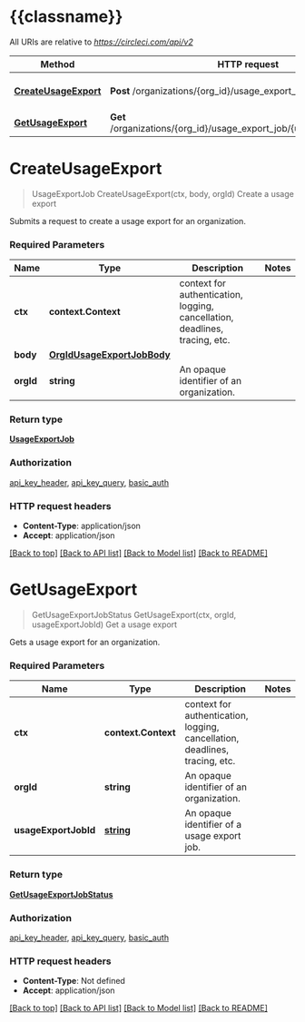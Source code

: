 # {{classname}}

All URIs are relative to *https://circleci.com/api/v2*

Method | HTTP request | Description
------------- | ------------- | -------------
[**CreateUsageExport**](UsageApi.md#CreateUsageExport) | **Post** /organizations/{org_id}/usage_export_job | Create a usage export
[**GetUsageExport**](UsageApi.md#GetUsageExport) | **Get** /organizations/{org_id}/usage_export_job/{usage_export_job_id} | Get a usage export

# **CreateUsageExport**
> UsageExportJob CreateUsageExport(ctx, body, orgId)
Create a usage export

Submits a request to create a usage export for an organization.

### Required Parameters

Name | Type | Description  | Notes
------------- | ------------- | ------------- | -------------
 **ctx** | **context.Context** | context for authentication, logging, cancellation, deadlines, tracing, etc.
  **body** | [**OrgIdUsageExportJobBody**](OrgIdUsageExportJobBody.md)|  | 
  **orgId** | **string**| An opaque identifier of an organization. | 

### Return type

[**UsageExportJob**](usage_export_job.md)

### Authorization

[api_key_header](../README.md#api_key_header), [api_key_query](../README.md#api_key_query), [basic_auth](../README.md#basic_auth)

### HTTP request headers

 - **Content-Type**: application/json
 - **Accept**: application/json

[[Back to top]](#) [[Back to API list]](../README.md#documentation-for-api-endpoints) [[Back to Model list]](../README.md#documentation-for-models) [[Back to README]](../README.md)

# **GetUsageExport**
> GetUsageExportJobStatus GetUsageExport(ctx, orgId, usageExportJobId)
Get a usage export

Gets a usage export for an organization.

### Required Parameters

Name | Type | Description  | Notes
------------- | ------------- | ------------- | -------------
 **ctx** | **context.Context** | context for authentication, logging, cancellation, deadlines, tracing, etc.
  **orgId** | **string**| An opaque identifier of an organization. | 
  **usageExportJobId** | [**string**](.md)| An opaque identifier of a usage export job. | 

### Return type

[**GetUsageExportJobStatus**](get_usage_export_job_status.md)

### Authorization

[api_key_header](../README.md#api_key_header), [api_key_query](../README.md#api_key_query), [basic_auth](../README.md#basic_auth)

### HTTP request headers

 - **Content-Type**: Not defined
 - **Accept**: application/json

[[Back to top]](#) [[Back to API list]](../README.md#documentation-for-api-endpoints) [[Back to Model list]](../README.md#documentation-for-models) [[Back to README]](../README.md)

